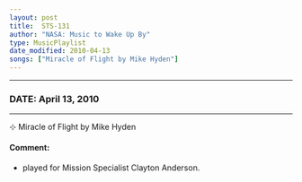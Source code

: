 ```yaml
---
layout: post
title:  STS-131
author: "NASA: Music to Wake Up By"
type: MusicPlaylist
date_modified: 2010-04-13
songs: ["Miracle of Flight by Mike Hyden"]
---
```


----
### DATE: April 13, 2010
----
⊹ Miracle of Flight by Mike Hyden

#### Comment:
* played for Mission Specialist Clayton Anderson.



<br/>
<center>
	<a target="_blank"
	   href="https://twitter.com/intent/tweet?hashtags=Space,NASA,Playlist,NASAWakeupCalls,SpaceProgram&text={{ page.author}}, '{{ page.songs.first }}' {{ page.title }}, {{ page.date | date: '%B %d, %Y' }}. {{ site.url }}{{ page.url }}&via=nasawakeupcalls"><i class="fab fa-twitter" alt="Tweet this page" style="font-size: 1.3em;"></i></a>
	&nbsp; 	<i class="fas fa-user-astronaut" style="font-size: 1.5em;"></i> &nbsp;
    <a type="amzn" search="'Miracle of Flight by Mike Hyden'" category="popular music">
    <i class="fab fa-amazon" style="font-size: 1.3em;"></i></a>
</center>
